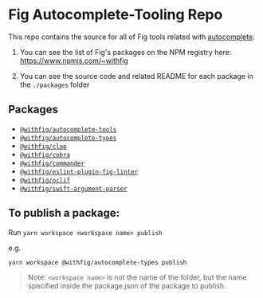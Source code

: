 # Fig Autocomplete-Tooling Repo

This repo contains the source for all of Fig tools related with [autocomplete](https://github.com/withfig/autocomplete).

1. You can see the list of Fig's packages on the NPM registry here: https://www.npmjs.com/~withfig

2. You can see the source code and related README for each package in the `./packages` folder

## Packages

- [`@withfig/autocomplete-tools`](packages/autocomplete-tools/README.md)
- [`@withfig/autocomplete-types`](packages/autocomplete-types/README.md)
- [`@withfig/clap`](packages/clap/README.md)
- [`@withfig/cobra`](packages/cobra/README.md)
- [`@withfig/commander`](packages/commander/README.md)
- [`@withfig/eslint-plugin-fig-linter`](packages/eslint-plugin-fig-linter/README.md)
- [`@withfig/oclif`](packages/oclif/README.md)
- [`@withfig/swift-argument-parser`](packages/swift-argument-parser/README.md)

## To publish a package:

Run `yarn workspace <workspace name> publish`

e.g.
```bash
yarn workspace @withfig/autocomplete-types publish
```

> Note: `<workspace name>` is not the name of the folder, but the name specified inside the package.json of the package to publish.
